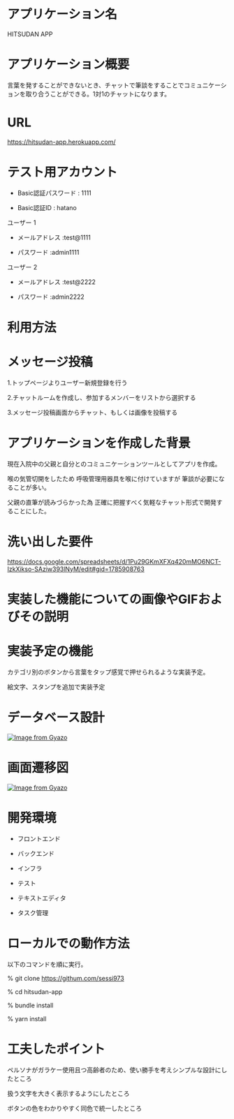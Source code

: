 # アプリケーション名

HITSUDAN APP

# アプリケーション概要

言葉を発することができないとき、チャットで筆談をすることでコミュニケーションを取り合うことができる。1対1のチャットになります。

# URL

https://hitsudan-app.herokuapp.com/

# テスト用アカウント

* Basic認証パスワード : 1111

* Basic認証ID : hatano

 ユーザー 1

* メールアドレス :test@1111

* パスワード :admin1111

 ユーザー 2
* メールアドレス :test@2222

* パスワード :admin2222

# 利用方法

# メッセージ投稿

1.トップページよりユーザー新規登録を行う

2.チャットルームを作成し、参加するメンバーをリストから選択する

3.メッセージ投稿画面からチャット、もしくは画像を投稿する

# アプリケーションを作成した背景
現在入院中の父親と自分とのコミュニケーションツールとしてアプリを作成。

喉の気管切開をしたため 呼吸管理用器具を喉に付けていますが 筆談が必要になることが多い。

父親の直筆が読みづらかった為 正確に把握すべく気軽なチャット形式で開発することにした。

# 洗い出した要件

https://docs.google.com/spreadsheets/d/1Pu29GKmXFXq420mMO6NCT-IzkXikso-SAziw393lNyM/edit#gid=1785908763

# 実装した機能についての画像やGIFおよびその説明

# 実装予定の機能

カテゴリ別のボタンから言葉をタップ感覚で押せられるような実装予定。

絵文字、スタンプを追加で実装予定


# データベース設計

[![Image from Gyazo](https://i.gyazo.com/a40f9f0f3e00cdef01e004ff8d6c8ebd.png)](https://gyazo.com/a40f9f0f3e00cdef01e004ff8d6c8ebd)

# 画面遷移図

[![Image from Gyazo](https://i.gyazo.com/7d0898fdc6fc0f097226e8c8e577f3e5.png)](https://gyazo.com/7d0898fdc6fc0f097226e8c8e577f3e5)

# 開発環境

* フロントエンド

* バックエンド

* インフラ

* テスト

* テキストエディタ

* タスク管理

# ローカルでの動作方法

以下のコマンドを順に実行。

% git clone https://githum.com/sessi973

% cd hitsudan-app

% bundle install

% yarn install

# 工夫したポイント
ペルソナがガラケー使用且つ高齢者のため、使い勝手を考えシンプルな設計にしたところ

扱う文字を大きく表示するようにしたところ

ボタンの色をわかりやすく同色で統一したところ






